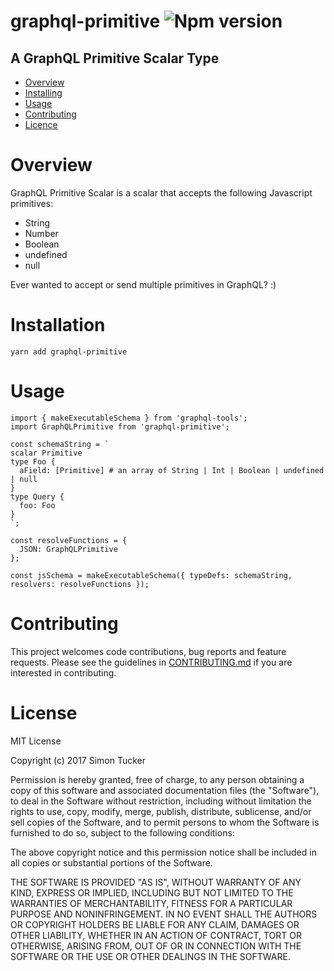 # graphql-primitive ![Npm version](https://img.shields.io/npm/v/graphql-primitive.svg)

## A GraphQL Primitive Scalar Type

* [Overview](#overview)
* [Installing](#installing)
* [Usage](#usage)
* [Contributing](#contributing)
* [Licence](#licence)

# Overview
GraphQL Primitive Scalar is a scalar that accepts the following Javascript primitives:
- String
- Number
- Boolean
- undefined
- null

Ever wanted to accept or send multiple primitives in GraphQL? :)

# Installation
```
yarn add graphql-primitive
```

# Usage
```
import { makeExecutableSchema } from 'graphql-tools';
import GraphQLPrimitive from 'graphql-primitive';

const schemaString = `
scalar Primitive
type Foo {
  aField: [Primitive] # an array of String | Int | Boolean | undefined | null
}
type Query {
  foo: Foo
}
`;

const resolveFunctions = {
  JSON: GraphQLPrimitive
};

const jsSchema = makeExecutableSchema({ typeDefs: schemaString, resolvers: resolveFunctions });
```

# Contributing
This project welcomes code contributions, bug reports and feature requests. Please see the guidelines in [CONTRIBUTING.md](CONTRIBUTING.md) if you are interested in contributing.

# License
MIT License

Copyright (c) 2017 Simon Tucker

Permission is hereby granted, free of charge, to any person obtaining a copy of this software and associated documentation files (the "Software"), to deal in the Software without restriction, including without limitation the rights to use, copy, modify, merge, publish, distribute, sublicense, and/or sell copies of the Software, and to permit persons to whom the Software is furnished to do so, subject to the following conditions:

The above copyright notice and this permission notice shall be included in all copies or substantial portions of the Software.

THE SOFTWARE IS PROVIDED "AS IS", WITHOUT WARRANTY OF ANY KIND, EXPRESS OR IMPLIED, INCLUDING BUT NOT LIMITED TO THE WARRANTIES OF MERCHANTABILITY, FITNESS FOR A PARTICULAR PURPOSE AND NONINFRINGEMENT. IN NO EVENT SHALL THE AUTHORS OR COPYRIGHT HOLDERS BE LIABLE FOR ANY CLAIM, DAMAGES OR OTHER LIABILITY, WHETHER IN AN ACTION OF CONTRACT, TORT OR OTHERWISE, ARISING FROM, OUT OF OR IN CONNECTION WITH THE SOFTWARE OR THE USE OR OTHER DEALINGS IN THE SOFTWARE.
